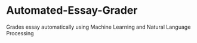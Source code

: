 # Automated-Essay-Grader
Grades essay automatically using Machine Learning and Natural Language Processing
